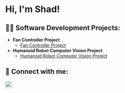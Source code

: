 <h1>Hi, I'm Shad! </h1>

<h2>👨‍💻 Software Development Projects:</h2>

- <b>Fan Controller Project</b>
  - [Fan Controller Project](https://github.com/Shad0603/Fan_Controller)
- <b>Humanoid Robot Computer Vision Project</b>
  - [Humanoid Robot Computer Vision Project](https://github.com/joshmadakor1/4chan-Image-Analysis-Middleware-C964) <b><i></b></i>



<h2> 🤳 Connect with me:</h2>


[<img align="left" alt="JoshMadakor | LinkedIn" width="22px" src="https://cdn.jsdelivr.net/npm/simple-icons@v3/icons/linkedin.svg" />][linkedin]


[linkedin]: https://www.linkedin.com/in/shadhossain/

